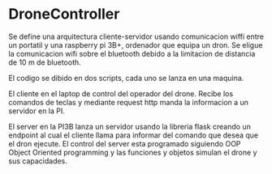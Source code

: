 # DroneController

Se define una arquitectura cliente-servidor usando comunicacion wiffi entre un portatil y una raspberry pi 3B+, ordenador que equipa un dron. Se eligue la comunicacion wifi sobre el bluetooth debido a la limitacion de distancia de 10 m de bluetooth.

El codigo se dibido en dos scripts, cada uno se lanza en una maquina.

El cliente en el laptop de control del operador del drone. Recibe los comandos de teclas y mediante request http manda la informacion a un servidor en la PI.

El server en la PI3B lanza un servidor usando la libreria flask creando un endpoint al cual el cliente llama para informar del comando que desea que el dron ejecute. 
El control del server esta programado siguiendo OOP Object Oriented programming y las funciones y objetos simulan el drone y sus capacidades. 


